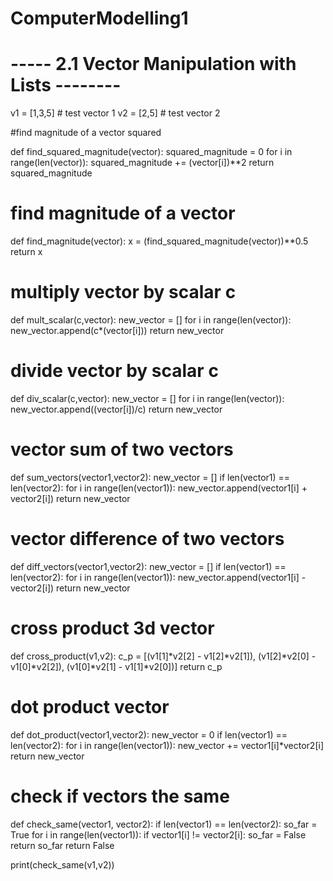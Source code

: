 # ComputerModelling1

# ----- 2.1 Vector Manipulation with Lists --------

v1 = [1,3,5] # test vector 1
v2 = [2,5] # test vector 2

#find magnitude of a vector squared

def find_squared_magnitude(vector):
    squared_magnitude = 0
    for i in range(len(vector)):
        squared_magnitude += (vector[i])**2
    return squared_magnitude

# find magnitude of a vector

def find_magnitude(vector):
    x = (find_squared_magnitude(vector))**0.5
    return x

# multiply vector by scalar c

def mult_scalar(c,vector):
    new_vector = []
    for i in range(len(vector)):
        new_vector.append(c*(vector[i]))
    return new_vector

# divide vector by scalar c

def div_scalar(c,vector):
    new_vector = []
    for i in range(len(vector)):
        new_vector.append((vector[i])/c)
    return new_vector

# vector sum of two vectors

def sum_vectors(vector1,vector2):
    new_vector = []
    if len(vector1) == len(vector2):
        for i in range(len(vector1)):
            new_vector.append(vector1[i] + vector2[i])
        return new_vector

# vector difference of two vectors

def diff_vectors(vector1,vector2):
    new_vector = []
    if len(vector1) == len(vector2):
        for i in range(len(vector1)):
            new_vector.append(vector1[i] - vector2[i])
        return new_vector

# cross product 3d vector

def cross_product(v1,v2):
    c_p = [(v1[1]*v2[2] - v1[2]*v2[1]), (v1[2]*v2[0] - v1[0]*v2[2]), (v1[0]*v2[1] - v1[1]*v2[0])]
    return c_p

# dot product vector

def dot_product(vector1,vector2):
    new_vector = 0
    if len(vector1) == len(vector2):
        for i in range(len(vector1)):
            new_vector += vector1[i]*vector2[i]
        return new_vector

# check if vectors the same

def check_same(vector1, vector2):
    if len(vector1) == len(vector2):
        so_far = True
        for i in range(len(vector1)):
            if vector1[i] != vector2[i]:
                so_far = False
        return so_far
    return False


print(check_same(v1,v2))

